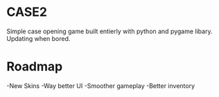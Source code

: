 # CASE2

Simple case opening game built entierly with python and pygame libary. Updating when bored.


# Roadmap

-New Skins
-Way better UI
-Smoother gameplay
-Better inventory
